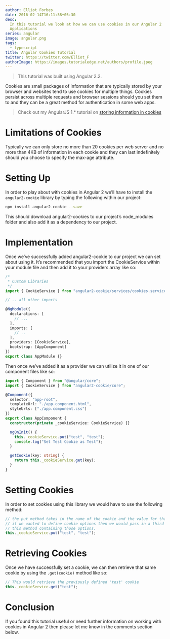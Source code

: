 ```yaml
---
author: Elliot Forbes
date: 2016-02-14T16:11:58+05:30
desc:
  In this tutorial we look at how we can use cookies in our Angular 2
  Applications
series: angular
image: angular.png
tags:
  - typescript
title: Angular Cookies Tutorial
twitter: https://twitter.com/Elliot_F
authorImage: https://images.tutorialedge.net/authors/profile.jpeg
---
```


> This tutorial was built using Angular 2.2.

Cookies are small packages of information that are typically stored by your
browser and websites tend to use cookies for multiple things. Cookies persist
across multiple requests and browser sessions should you set them to and they
can be a great method for authentication in some web apps.

> Check out my AngularJS 1.\* tutorial on
> [storing information in cookies](/javascript/angularjs/angularjs-store-cookies-tutorial/)

# Limitations of Cookies

Typically we can only store no more than 20 cookies per web server and no more
than 4KB of information in each cookie and they can last indefinitely should you
choose to specify the max-age attribute.

# Setting Up

In order to play about with cookies in Angular 2 we’ll have to install the
`angular2-cookie` library by typing the following within our project:

```bash
npm install angular2-cookie --save
```

This should download angular2-cookies to our project’s node_modules folder and
also add it as a dependency to our project.

# Implementation

Once we’ve successfully added angular2-cookie to our project we can set about
using it. It’s recommended that you import the CookieService within your module
file and then add it to your providers array like so:

```ts
/*
 * Custom Libraries
 */
import { CookieService } from "angular2-cookie/services/cookies.service";

// .. all other imports

@NgModule({
  declarations: [
    // ...
  ],
  imports: [
    // ..
  ],
  providers: [CookieService],
  bootstrap: [AppComponent]
})
export class AppModule {}
```

Then once we’ve added it as a provider we can utilize it in one of our component
files like so:

```ts
import { Component } from "@angular/core";
import { CookieService } from "angular2-cookie/core";

@Component({
  selector: "app-root",
  templateUrl: "./app.component.html",
  styleUrls: ["./app.component.css"]
})
export class AppComponent {
  constructor(private _cookieService: CookieService) {}

  ngOnInit() {
    this._cookieService.put("test", "test");
    console.log("Set Test Cookie as Test");
  }

  getCookie(key: string) {
    return this._cookieService.get(key);
  }
}
```

# Setting Cookies

In order to set cookies using this library we would have to use the following
method:

```ts
// the put method takes in the name of the cookie and the value for that cookie.
// if we wanted to define cookie options then we would pass in a third parameter to
// this method containing those options.
this._cookieService.put("test", "test");
```

# Retrieving Cookies

Once we have successfully set a cookie, we can then retrieve that same cookie by
using the `.get(cookie)` method like so:

```ts
// This would retrieve the previously defined 'test' cookie
this._cookieService.get("test");
```

# Conclusion

If you found this tutorial useful or need further information on working with
cookies in Angular 2 then please let me know in the comments section below.

